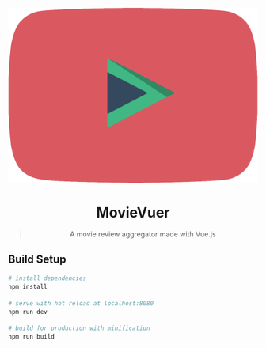 <div align="center">
  
![MovieVuer Logo](/src/assets/movievuer.png)

# MovieVuer


> A movie review aggregator made with Vue.js
</div>


## Build Setup

``` bash
# install dependencies
npm install

# serve with hot reload at localhost:8080
npm run dev

# build for production with minification
npm run build
```
